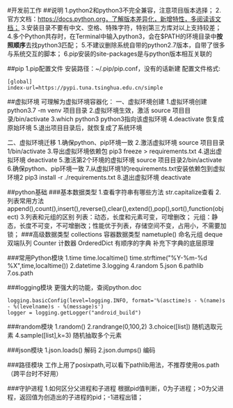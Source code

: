 #开发前工作
##说明
1.python2和python3不完全兼容，注意项目版本选择；
2.官方文档：https://docs.python.org，了解版本差异化，新增特性，多阅读该文档；
3.安装目录不要有中文、空格、特殊字符，特别第三方库对以上支持较差；
4.多个Python共存时，在Terminal中输入python3，会在$PATH的环境目录中**按照顺序**去找python3匹配；
5.不建议删除系统自带的python2.7版本，自带了很多与系统交互的脚本；
6.pip安装的site-packages是与python版本相互关联的 

##pip
1.pip配置文件
安装路径：~/.pip/pip.conf，没有的话新建
配置文件格式:
```
[global]
index-url=https://pypi.tuna.tsinghua.edu.cn/simple
```

##虚拟环境
可理解为虚拟环境容器化：
一、虚拟环境创建
1.虚拟环境创建
python3.7 -m venv 项目目录
2.虚拟环境生效，激活
source 项目目录/bin/activate
3.which python3
python3指向该虚拟环境
4.deactivate
恢复成原始环境
5.退出项目目录后，就恢复成了系统环境

二、虚拟环境迁移
1.确保python、pip环境一致
2.激活虚拟环境
source 项目目录1/bin/activate
3.导出虚拟环境依赖包
pip3 freeze > requirements.txt
4.退出虚拟环境
deactivate
5.激活第2个环境的虚拟环境
source 项目目录2/bin/activate
6.确保python、pip环境一致
7.从虚拟环境1的requirements.txt安装依赖包到虚拟环境2
pip3 install -r ./requirements.txt
8.退出虚拟环境
deactivate

##python基础
###基本数据类型
1.查看字符串有哪些方法
str.capitalize查看
2.列表常用方法
append(),count(),insert(),reverse(),clear(),extend(),pop(),sort(),function(object)
3.列表和元组的区别
列表：动态，长度和元素可变，可增删改；
元组：静态，长度不可变，不可增删改；性能优于列表，存储空间不变，占用小，不需要加锁；
###高级数据类型
collections 容器数据类型
nametuple() 命名元组
deque 双端队列
Counter 计数器
OrderedDict 有顺序的字典
补充下字典的底层原理

###常用Python模块
1.time
time.localtime()
time.strftime("%Y-%m-%d %X",time,localtime())
2.datetime
3.logging
4.random
5.json
6.pathlib
7.os.path

###logging模块
更强大的功能，查阅python.doc
```
logging.basicConfig(level=logging.INFO, format='%(asctime)s - %(name)s - %(levelname)s - %(message)s')
logger = logging.getLogger("android_build")
```
###random模块
1.random()
2.randrange(0,100,2)
3.choice([list])
随机选取元素
4.sample([list],k=3)
随机抽取多个元素

###json模块
1.json.loads()
解码
2.json.dumps()
编码

###路径模块
工作上用了posixpath,可以看下pathlib用法，不推荐使用os.path（跨平台时不好用）

###守护进程
1.如何区分父进程和子进程
根据pid值判断，0为子进程；>0为父进程，返回值为创造出的子进程的pid；-1进程出错；









